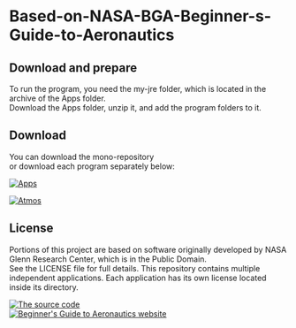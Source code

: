 # Based-on-NASA-BGA-Beginner-s-Guide-to-Aeronautics

## Download and prepare
To run the program, you need the my-jre folder, which is located in the archive of the Apps folder.  
Download the Apps folder, unzip it, and add the program folders to it.

## Download
You can download the mono-repository  
or download each program separately below:

[![Apps](https://img.shields.io/badge/Download--Apps-gray)](https://github.com/UnclePuzzled/Based-on-NASA-BGA-Beginner-s-Guide-to-Aeronautics/blob/main/Apps.zip)  

[![Atmos](https://img.shields.io/badge/Atmos-green)](https://github.com/UnclePuzzled/Based-on-NASA-BGA-Beginner-s-Guide-to-Aeronautics/blob/main/Atmos.zip)  





## License
Portions of this project are based on software originally developed by NASA Glenn Research Center, which is in the Public Domain.  
See the LICENSE file for full details.
This repository contains multiple independent applications.
Each application has its own license located inside its directory.

[![The source code](https://img.shields.io/badge/The--Source--Code-purple)](https://github.com/nasa/BGA)  
[![Beginner's Guide to Aeronautics website](https://img.shields.io/badge/Beginner's--Guide--to--Aeronautics--website-purple)](https://github.com/nasa/BGA)


